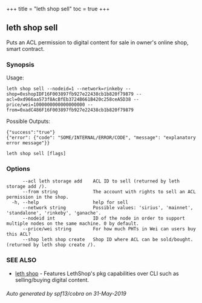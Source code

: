 +++
title = "leth shop sell"
toc = true
+++
## leth shop sell

Puts an ACL permission to digital content for sale in owner's online shop, smart contract.

### Synopsis


Usage:

	leth shop sell --nodeid=1 --network=rinkeby --shop=0xshopIDF16F003897fb927e22438cb1b820f79879 --acl=0xd966aa573f8AcBfEb3724B661B420c258ceA5D38 --price/wei=1000000000000000000 --from=0xadC486F16F003897fb927e22438cb1b820f79879 

Possible Outputs:

	{"success":"true"}
	{"error": {"code": "SOME/INTERNAL/ERROR/CODE", "message": "explanatory error message"}}


```
leth shop sell [flags]
```

### Options

```
      --acl leth storage add    ACL ID to sell (returned by leth storage add /).
      --from string             The account with rights to sell an ACL permission in the shop.
  -h, --help                    help for sell
      --network string          Possible values: 'sirius', 'mainnet', 'standalone', 'rinkeby', 'ganache'.
      --nodeid int              ID of the node in order to support multiple nodes on the same machine. 0 by default.
      --price/wei string        For how much PHTs in Wei can users buy this ACL?
      --shop leth shop create   Shop ID where ACL can be sold/bought. (returned by leth shop create /).
```

### SEE ALSO

* [leth shop](/cli-docs/leth/shop/)	 - Features LethShop's pkg capabilities over CLI such as selling/buying digital content.

###### Auto generated by spf13/cobra on 31-May-2019
